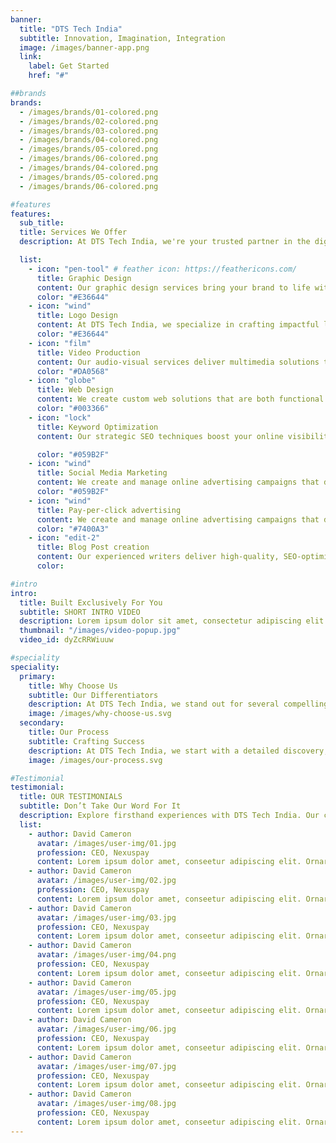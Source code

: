 ```yaml
---
banner:
  title: "DTS Tech India"
  subtitle: Innovation, Imagination, Integration
  image: /images/banner-app.png
  link:
    label: Get Started
    href: "#"

##brands
brands:
  - /images/brands/01-colored.png
  - /images/brands/02-colored.png
  - /images/brands/03-colored.png
  - /images/brands/04-colored.png
  - /images/brands/05-colored.png
  - /images/brands/06-colored.png
  - /images/brands/04-colored.png
  - /images/brands/05-colored.png
  - /images/brands/06-colored.png

#features
features:
  sub_title:
  title: Services We Offer
  description: At DTS Tech India, we're your trusted partner in the digital world, offering a range of services to enhance your online presence and boost your brand's appeal. Our expert team combines creativity and technology to deliver innovative solutions tailored to your unique needs. We empower your brand with the tools and strategies required for success in the digital age. Explore our services to achieve your digital objectives and excel online.

  list:
    - icon: "pen-tool" # feather icon: https://feathericons.com/
      title: Graphic Design
      content: Our graphic design services bring your brand to life with captivating visuals, including logos, marketing collateral, and user interfaces. We excel at creating designs that engage your audience and communicate your brand's identity effectively.
      color: "#E36644"
    - icon: "wind"
      title: Logo Design
      content: At DTS Tech India, we specialize in crafting impactful logos that go beyond aesthetics. Our designs uniquely capture your brand essence, ensuring a lasting and memorable connection with your audience. Trust us to elevate your brand identity with creativity and precision.
      color: "#E36644"
    - icon: "film"
      title: Video Production
      content: Our audio-visual services deliver multimedia solutions that enhance your brand's visual and auditory appeal. We specialize in video production, interactive presentations, and animations that captivate your audience.
      color: "#DA0568"
    - icon: "globe"
      title: Web Design
      content: We create custom web solutions that are both functional and responsive, ensuring your digital presence is top-notch. Our development services encompass web design, web application development, and e-commerce solutions.
      color: "#003366"
    - icon: "lock"
      title: Keyword Optimization
      content: Our strategic SEO techniques boost your online visibility, increase search engine rankings, and drive organic traffic to your website. We optimize your digital content to help you stand out in search results.

      color: "#059B2F"
    - icon: "wind"
      title: Social Media Marketing
      content: We create and manage online advertising campaigns that drive traffic, increase conversions, and deliver a substantial return on investment. Our services cover pay-per-click advertising, display ads, and ad campaign management.
      color: "#059B2F"
    - icon: "wind"
      title: Pay-per-click advertising
      content: We create and manage online advertising campaigns that drive traffic, increase conversions, and deliver a substantial return on investment. Our services cover pay-per-click advertising, display ads, and ad campaign management.
      color: "#7400A3"
    - icon: "edit-2"
      title: Blog Post creation
      content: Our experienced writers deliver high-quality, SEO-optimized content that attracts and retains your audience's interest. We specialize in blog posts, articles, and website content to help your message resonate effectively.
      color:

#intro
intro:
  title: Built Exclusively For You
  subtitle: SHORT INTRO VIDEO
  description: Lorem ipsum dolor sit amet, consectetur adipiscing elit. Morbi egestas </br> Werat viverra id et aliquet. vulputate egestas sollicitudin.
  thumbnail: "/images/video-popup.jpg"
  video_id: dyZcRRWiuuw

#speciality
speciality:
  primary:
    title: Why Choose Us
    subtitle: Our Differentiators
    description: At DTS Tech India, we stand out for several compelling reasons -
    image: /images/why-choose-us.svg
  secondary:
    title: Our Process
    subtitle: Crafting Success
    description: At DTS Tech India, we start with a detailed discovery, crafting a tailored strategy for your project's success. Moving into design and development, we prioritize quality and open communication. Post-completion, our commitment extends with ongoing support, ensuring your vision becomes a seamless reality.
    image: /images/our-process.svg

#Testimonial
testimonial:
  title: OUR TESTIMONIALS
  subtitle: Don’t Take Our Word For It
  description: Explore firsthand experiences with DTS Tech India. Our clients share success stories, highlighting our commitment to excellence, innovation, and satisfaction. Discover why businesses choose us as their trusted digital partner.
  list:
    - author: David Cameron
      avatar: /images/user-img/01.jpg
      profession: CEO, Nexuspay
      content: Lorem ipsum dolor amet, conseetur adipiscing elit. Ornare quam porta arcu congue felis volutpat. Vitae lectudbfs pellentesque vitae dolor
    - author: David Cameron
      avatar: /images/user-img/02.jpg
      profession: CEO, Nexuspay
      content: Lorem ipsum dolor amet, conseetur adipiscing elit. Ornare quam porta arcu congue felis volutpat. Vitae lectudbfs pellentesque vitae dolor
    - author: David Cameron
      avatar: /images/user-img/03.jpg
      profession: CEO, Nexuspay
      content: Lorem ipsum dolor amet, conseetur adipiscing elit. Ornare quam porta arcu congue felis volutpat. Vitae lectudbfs pellentesque vitae dolor
    - author: David Cameron
      avatar: /images/user-img/04.png
      profession: CEO, Nexuspay
      content: Lorem ipsum dolor amet, conseetur adipiscing elit. Ornare quam porta arcu congue felis volutpat. Vitae lectudbfs pellentesque vitae dolor
    - author: David Cameron
      avatar: /images/user-img/05.jpg
      profession: CEO, Nexuspay
      content: Lorem ipsum dolor amet, conseetur adipiscing elit. Ornare quam porta arcu congue felis volutpat. Vitae lectudbfs pellentesque vitae dolor
    - author: David Cameron
      avatar: /images/user-img/06.jpg
      profession: CEO, Nexuspay
      content: Lorem ipsum dolor amet, conseetur adipiscing elit. Ornare quam porta arcu congue felis volutpat. Vitae lectudbfs pellentesque vitae dolor
    - author: David Cameron
      avatar: /images/user-img/07.jpg
      profession: CEO, Nexuspay
      content: Lorem ipsum dolor amet, conseetur adipiscing elit. Ornare quam porta arcu congue felis volutpat. Vitae lectudbfs pellentesque vitae dolor
    - author: David Cameron
      avatar: /images/user-img/08.jpg
      profession: CEO, Nexuspay
      content: Lorem ipsum dolor amet, conseetur adipiscing elit. Ornare quam porta arcu congue felis volutpat. Vitae lectudbfs pellentesque vitae dolor
---
```

